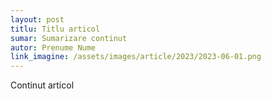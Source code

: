 ```yaml
---
layout: post
titlu: Titlu articol
sumar: Sumarizare continut
autor: Prenume Nume
link_imagine: /assets/images/article/2023/2023-06-01.png
---
```


Continut articol